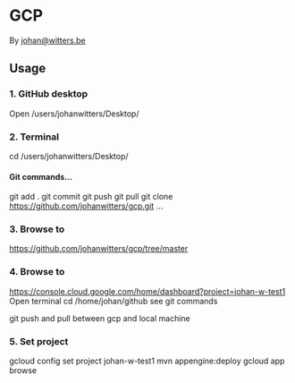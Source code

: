# GCP
<!-- If you'd like to use a logo instead uncomment this code and remove the text above this line

  ![Logo](URL to logo img file goes here)

-->

By johan@witters.be


## Usage

### 1. GitHub desktop
Open /users/johanwitters/Desktop/

### 2. Terminal
cd /users/johanwitters/Desktop/

#### Git commands...
git add .
git commit 
git push
git pull
git clone https://github.com/johanwitters/gcp.git
...

### 3. Browse to
https://github.com/johanwitters/gcp/tree/master

### 4. Browse to
https://console.cloud.google.com/home/dashboard?project=johan-w-test1
Open terminal
cd /home/johan/github
see git commands

git push and pull between gcp and local machine


### 5. Set project
gcloud config set project johan-w-test1
mvn appengine:deploy
gcloud app browse


